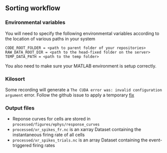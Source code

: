 ## Sorting workflow

### Environmental variables

You will need to specify the following environmental variables according to the location of various paths in your system

```
CODE_ROOT_FOLDER = <path to parent folder of your repositories>
RAW_DATA_ROOT_DIR = <path to the head-fixed folder on the server>
TEMP_DATA_PATH = <path to the temp folder>
```

You also need to make sure your MATLAB environment is setup correctly. 

### Kilosort
Some recording will generate a `The CUDA error was: invalid configuration argument` error. Follow the github issue to apply a temporary [fix](https://github.com/MouseLand/Kilosort/issues/383)

### Output files
- Reponse curves for cells are stored in `processed/figures/ephys/response_curves`
- `processed/xr_spikes_fr.nc` is an xarray Dataset containing the instantaneous firing rate of all cells
- `processed/xr_spikes_trials.nc` is an array Dataset containing the event-triggered firing rates